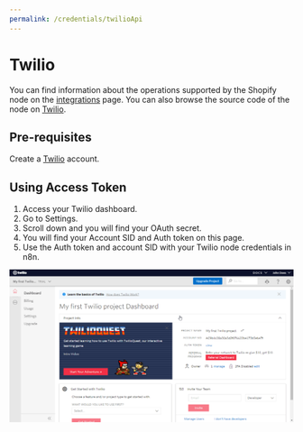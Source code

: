 ```yaml
---
permalink: /credentials/twilioApi
---
```


# Twilio
You can find information about the operations supported by the Shopify node on the [integrations](https://n8n.io/integrations/n8n-nodes-base.twilio) page. You can also browse the source code of the node on [Twilio](https://github.com/n8n-io/n8n/tree/master/packages/nodes-base/nodes/Twilio).

## Pre-requisites

Create a [Twilio](https://twilio.com/) account.

## Using Access Token

1. Access your Twilio dashboard.
2. Go to Settings.
3. Scroll down and you will find your OAuth secret.
4. You will find your Account SID and Auth token on this page.
5. Use the Auth token and account SID with your Twilio node credentials in n8n.

![Getting Twilio credentials](./using-access-token.gif)










